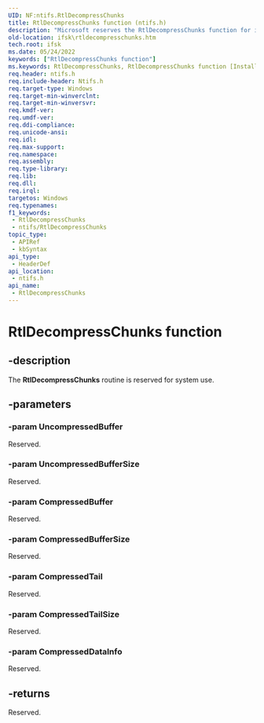 ```yaml
---
UID: NF:ntifs.RtlDecompressChunks
title: RtlDecompressChunks function (ntifs.h)
description: "Microsoft reserves the RtlDecompressChunks function for internal use only. Don't use this function in your code."
old-location: ifsk\rtldecompresschunks.htm
tech.root: ifsk
ms.date: 05/24/2022
keywords: ["RtlDecompressChunks function"]
ms.keywords: RtlDecompressChunks, RtlDecompressChunks function [Installable File System Drivers], ifsk.rtldecompresschunks, ntifs/RtlDecompressChunks, rtlref_0fadf009-d363-4001-9981-7eb646be1a8b.xml
req.header: ntifs.h
req.include-header: Ntifs.h
req.target-type: Windows
req.target-min-winverclnt: 
req.target-min-winversvr: 
req.kmdf-ver: 
req.umdf-ver: 
req.ddi-compliance: 
req.unicode-ansi: 
req.idl: 
req.max-support: 
req.namespace: 
req.assembly: 
req.type-library: 
req.lib: 
req.dll: 
req.irql: 
targetos: Windows
req.typenames: 
f1_keywords:
 - RtlDecompressChunks
 - ntifs/RtlDecompressChunks
topic_type:
 - APIRef
 - kbSyntax
api_type:
 - HeaderDef
api_location:
 - ntifs.h
api_name:
 - RtlDecompressChunks
---
```


# RtlDecompressChunks function

## -description

The **RtlDecompressChunks** routine is reserved for system use.

## -parameters

### -param UncompressedBuffer

Reserved.

### -param UncompressedBufferSize

Reserved.

### -param CompressedBuffer

Reserved.

### -param CompressedBufferSize

Reserved.

### -param CompressedTail

Reserved.

### -param CompressedTailSize

Reserved.

### -param CompressedDataInfo

Reserved.

## -returns

Reserved.
